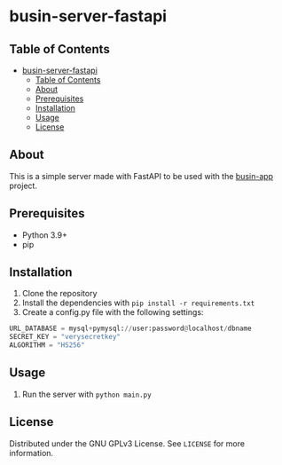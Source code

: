 # busin-server-fastapi

## Table of Contents

- [busin-server-fastapi](#busin-server-fastapi)
  - [Table of Contents](#table-of-contents)
  - [About](#about)
  - [Prerequisites](#prerequisites)
  - [Installation](#installation)
  - [Usage](#usage)
  - [License](#license)

## About

This is a simple server made with FastAPI to be used with the [busin-app](https://github.com/omar-chaar/busin-app) project.

## Prerequisites

- Python 3.9+
- pip

## Installation

1. Clone the repository
2. Install the dependencies with `pip install -r requirements.txt`
3. Create a config.py file with the following settings:

```python
URL_DATABASE = mysql+pymysql://user:password@localhost/dbname
SECRET_KEY = "verysecretkey"
ALGORITHM = "HS256"
```

## Usage

1. Run the server with `python main.py`

## License

Distributed under the GNU GPLv3 License. See `LICENSE` for more information.
